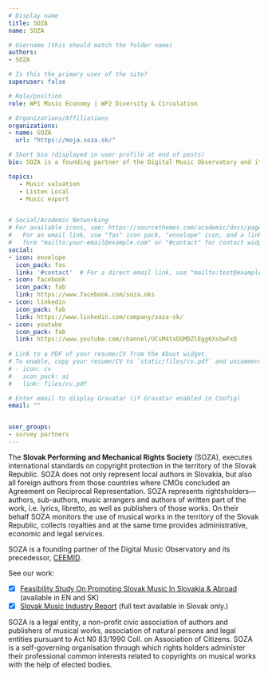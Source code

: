 ```yaml
---
# Display name
title: SOZA
name: SOZA

# Username (this should match the folder name)
authors:
- SOZA

# Is this the primary user of the site?
superuser: false

# Role/position
role: WP1 Music Economy | WP2 Diversity & Circulation

# Organizations/Affiliations
organizations:
- name: SOZA
  url: "https://moja.soza.sk/"

# Short bio (displayed in user profile at end of posts)
bio: SOZA is a founding partner of the Digital Music Observatory and its precedessor, [CEEMID](https://music.dataobservatory.eu/usecase/ceemid/).

topics:
   - Music valuation
   - Listen Local
   - Music export


# Social/Academic Networking
# For available icons, see: https://sourcethemes.com/academic/docs/page-builder/#icons
#   For an email link, use "fas" icon pack, "envelope" icon, and a link in the
#   form "mailto:your-email@example.com" or "#contact" for contact widget.
social:
- icon: envelope
  icon_pack: fas
  link: '#contact'  # For a direct email link, use "mailto:test@example.org".
- icon: facebook
  icon_pack: fab
  link: https://www.facebook.com/soza.oks
- icon: linkedin
  icon_pack: fab
  link: https://www.linkedin.com/company/soza-sk/
- icon: youtube
  icon_pack: fab
  link: https://www.youtube.com/channel/UCsM4txDGMDZlEgg6XsbwFxQ
  
# Link to a PDF of your resume/CV from the About widget.
# To enable, copy your resume/CV to `static/files/cv.pdf` and uncomment the lines below.
# - icon: cv
#   icon_pack: ai
#   link: files/cv.pdf

# Enter email to display Gravatar (if Gravatar enabled in Config)
email: ""


user_groups:
- survey partners
---
```


The **Slovak Performing and Mechanical Rights Society** (SOZA), executes international standards on copyright protection in the territory of the Slovak Republic. SOZA does not only  represent local authors in Slovakia, but also all foreign authors from those countries where CMOs concluded an Agreement on Reciprocal Representation. SOZA represents rightsholders—authors, sub-authors, music arrangers and authors of written part of the work, i.e. lyrics, libretto, as well as publishers of those works. On their behalf SOZA monitors the use of musical works in the territory of the Slovak Republic, collects royalties and at the same time provides administrative, economic and legal services. 

SOZA is a founding partner of the Digital Music Observatory and its precedessor, [CEEMID](https://music.dataobservatory.eu/usecase/ceemid/). 

See our work:

- [x] [Feasibility Study On Promoting Slovak Music In Slovakia & Abroad](https://music.dataobservatory.eu/publication/listen_local_2020/) (available in EN and SK)
- [x] [Slovak Music Industry Report](https://music.dataobservatory.eu/publication/slovak_music_industry_2019/) (full text available in Slovak only.)

SOZA is a legal entity, a non-profit civic association of authors and publishers of musical works, association of natural persons and legal entities pursuant to Act N0 83/1990 Coll. on Association of Citizens. SOZA is a self-governing organisation through which rights holders administer their professional common interests related to copyrights on musical works with the help of elected bodies.
